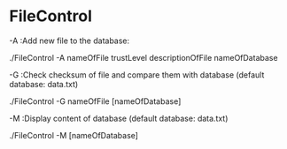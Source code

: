 FileControl
===========


-A  :Add new file to the database:

./FileControl -A nameOfFile trustLevel descriptionOfFile nameOfDatabase


-G  :Check checksum of file and compare them with database (default database: data.txt)

./FileControl -G nameOfFile [nameOfDatabase]


-M  :Display content of database (default database: data.txt)

./FileControl -M [nameOfDatabase]
